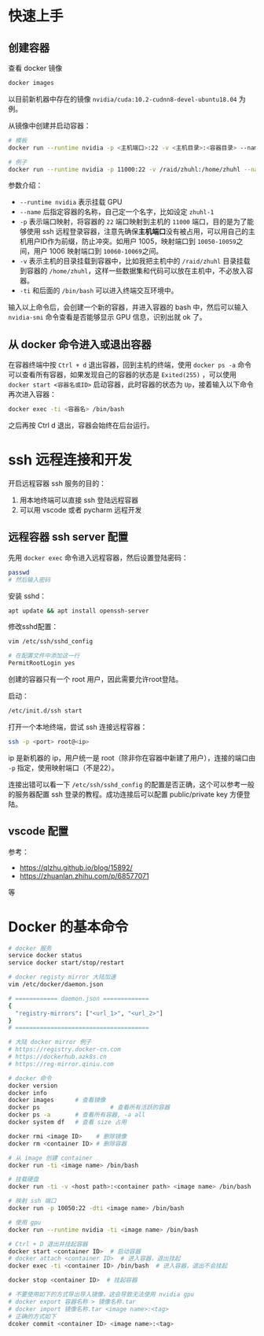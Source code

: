 # 快速上手

## 创建容器

查看 docker 镜像

```bash
docker images
```

以目前新机器中存在的镜像 `nvidia/cuda:10.2-cudnn8-devel-ubuntu18.04` 为例。

从镜像中创建并启动容器：

```bash
# 模板
docker run --runtime nvidia -p <主机端口>:22 -v <主机目录>:<容器目录> --name <容器名> -ti nvidia/cuda:10.2-cudnn8-devel-ubuntu18.04 /bin/bash

# 例子
docker run --runtime nvidia -p 11000:22 -v /raid/zhuhl:/home/zhuhl --name zhuhl-1 -ti nvidia/cuda:10.2-cudnn8-devel-ubuntu18.04 /bin/bash
```

参数介绍：

*  `--runtime nvidia` 表示挂载 GPU
* `--name` 后指定容器的名称，自己定一个名字，比如设定 `zhuhl-1`
* `-p` 表示端口映射，将容器的 `22` 端口映射到主机的 `11000` 端口，目的是为了能够使用 ssh 远程登录容器，注意先确保**主机端口**没有被占用，可以用自己的主机用户ID作为前缀，防止冲突。如用户 1005，映射端口到 `10050-10059`之间，用户 1006 映射端口到 `10060-10069`之间。
* `-v` 表示主机的目录挂载到容器中，比如我把主机中的 `/raid/zhuhl` 目录挂载到容器的 `/home/zhuhl`，这样一些数据集和代码可以放在主机中，不必放入容器。
* `-ti` 和后面的 `/bin/bash` 可以进入终端交互环境中。

输入以上命令后，会创建一个新的容器，并进入容器的 bash 中，然后可以输入 `nvidia-smi` 命令查看是否能够显示 GPU 信息，识别出就 ok 了。

## 从 docker 命令进入或退出容器

在容器终端中按 `Ctrl + d`  退出容器，回到主机的终端，使用 `docker ps -a` 命令可以查看所有容器，如果发现自己的容器的状态是 `Exited(255)` ，可以使用 `docker start <容器名或ID>` 启动容器，此时容器的状态为 `Up`，接着输入以下命令再次进入容器：

```bash
docker exec -ti <容器名> /bin/bash
```

之后再按 Ctrl d 退出，容器会始终在后台运行。

# ssh 远程连接和开发

开启远程容器 ssh 服务的目的：

1. 用本地终端可以直接 ssh 登陆远程容器
2. 可以用 vscode 或者 pycharm 远程开发

## 远程容器 ssh server 配置

先用 `docker exec` 命令进入远程容器，然后设置登陆密码：

```bash
passwd
# 然后输入密码
```

安装 sshd：

```bash
apt update && apt install openssh-server
```

修改sshd配置：

```bash
vim /etc/ssh/sshd_config

# 在配置文件中添加这一行
PermitRootLogin yes
```

创建的容器只有一个 root 用户，因此需要允许root登陆。

启动：

```bash
/etc/init.d/ssh start
```

打开一个本地终端，尝试 ssh 连接远程容器：

```bash
ssh -p <port> root@<ip>
```

ip 是新机器的 ip，用户统一是 root（除非你在容器中新建了用户），连接的端口由 `-p` 指定，使用映射端口（不是22）。

连接出错可以看一下 `/etc/ssh/sshd_config` 的配置是否正确，这个可以参考一般的服务器配置 ssh 登录的教程。成功连接后可以配置 public/private key 方便登陆。

## vscode 配置

参考：

* https://qlzhu.github.io/blog/15892/
* https://zhuanlan.zhihu.com/p/68577071

等

# Docker 的基本命令

```bash
# docker 服务
service docker status
service docker start/stop/restart

# docker registy mirror 大陆加速
vim /etc/docker/daemon.json

# ============ daemon.json =============
{
  "registry-mirrors": ["<url_1>", "<url_2>"]
}
# ======================================

# 大陆 docker mirror 例子
# https://registry.docker-cn.com
# https://dockerhub.azk8s.cn
# https://reg-mirror.qiniu.com

# docker 命令
docker version
docker info
docker images      # 查看镜像
docker ps					 # 查看所有活跃的容器
docker ps -a       # 查看所有容器, -a all
docker system df   # 查看 size 占用

docker rmi <image ID>    # 删除镜像
docker rm <container ID> # 删除容器

# 从 image 创建 container
docker run -ti <image name> /bin/bash

# 挂载硬盘
docker run -ti -v <host path>:<container path> <image name> /bin/bash

# 映射 ssh 端口
docker run -p 10050:22 -dti <image name> /bin/bash

# 使用 gpu
docker run --runtime nvidia -ti <image name> /bin/bash

# Ctrl + D 退出并挂起容器
docker start <container ID>  # 启动容器
# docker attach <container ID>  # 进入容器，退出挂起
docker exec -ti <container ID> /bin/bash  # 进入容器，退出不会挂起

docker stop <container ID>  # 挂起容器

# 不要使用如下的方式导出导入镜像，这会导致无法使用 nvidia gpu
# docker export 容器名称 > 镜像名称.tar
# docker import 镜像名称.tar <image name>:<tag>
# 正确的方式如下
dcoker commit <container ID> <image name>:<tag>
```

